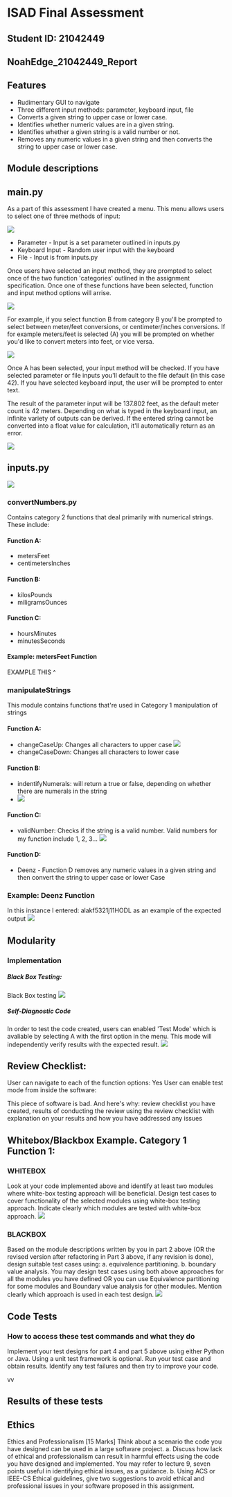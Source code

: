 # ISAD Final Assessment
## Student ID: 21042449
## NoahEdge_21042449_Report

## Features
- Rudimentary GUI to navigate
- Three different input methods: parameter, keyboard input, file
- Converts a given string to upper case or lower case. 
- Identifies whether numeric values are in a given string.
- Identifies whether a given string is a valid number or not.
- Removes any numeric values in a given string and then converts the string to upper case or lower case.

## Module descriptions

## main.py
As a part of this assessment I have created a menu. This menu allows users to select one of three methods of input:

![](Images/mainmenu2.PNG)

- Parameter - Input is a set parameter outlined in inputs.py
- Keyboard Input - Random user input with the keyboard
- File - Input is from inputs.py

Once users have selected an input method, they are prompted to select once of the two function 'categories' outlined in the assignment specification. Once one of these functions have been selected, function and input method options will arrise. 

![](Images/chooseacategory.PNG)

For example, if you select function B from category B you'll be prompted to select between meter/feet conversions, or centimeter/inches conversions. If for example meters/feet is selected (A) you will be prompted on whether you'd like to convert meters into feet, or vice versa.

![](Images/selectedcat2.PNG)

Once A has been selected, your input method will be checked. If you have selected parameter or file inputs you'll default to the file default (in this case 42). If you have selected keyboard input, the user will be prompted to enter text.

The result of the parameter input will be 137.802 feet, as the default meter count is 42 meters. Depending on what is typed in the keyboard input, an infinite variety of outputs can be derived. If the entered string cannot be converted into a float value for calculation, it'll automatically return as an error.

![](Images/invalidfloat.PNG)

## inputs.py
![](Images/inputslooklike.PNG)

### convertNumbers.py
Contains category 2 functions that deal primarily with numerical strings. These include:

#### Function A:
- metersFeet
- centimetersInches
#### Function B:
- kilosPounds
- miligramsOunces
#### Function C: 
- hoursMinutes
- minutesSeconds
#### Example: metersFeet Function
EXAMPLE THIS ^

### manipulateStrings
This module contains functions that're used in Category 1 manipulation of strings
#### Function A:
- changeCaseUp: Changes all characters to upper case
![](Images/upperexample.PNG)
- changeCaseDown: Changes all characters to lower case
#### Function B:
- indentifyNumerals: will return a true or false, depending on whether there are numerals in the string
- ![](Images/numerals.PNG)
#### Function C: 
- validNumber: Checks if the string is a valid number. Valid numbers for my function include 1, 2, 3...
![](Images/numerals.PNG)
#### Function D: 
- Deenz - Function D removes any numeric values in a given string and then convert the string to upper case or lower Case
### Example: Deenz Function
In this instance I entered: alakf5321j11HODL as an example of the expected output
![](Images/catdexample.PNG)

## Modularity

### Implementation

##### Black Box Testing:
Black Box testing
![](Images/cat1func1blackbox.PNG)
##### Self-Diagnostic Code
In order to test the code created, users can enabled 'Test Mode' which is avaliable by selecting A with the first option in the menu. This mode will independently verify results with the expected result.
![](Images/functionATestMode.PNG)

## Review Checklist:
User can navigate to each of the function options: Yes
User can enable test mode from inside the software:

This piece of software is bad. And here's why:
review checklist
you have created, results of conducting the review using the review checklist with explanation
on your results and how you have addressed any issues


## Whitebox/Blackbox Example. Category 1 Function 1:

### WHITEBOX

Look at your code implemented above and identify at least two modules where white-box
testing approach will be beneficial. Design test cases to cover functionality of the selected
modules using white-box testing approach. Indicate clearly which modules are tested with
white-box approach.
![](Images/cat1func1whitebox.PNG)

### BLACKBOX

Based on the module descriptions written by you in part 2 above (OR the revised version
after refactoring in Part 3 above, if any revision is done), design suitable test cases using:
a. equivalence partitioning.
b. boundary value analysis.
You may design test cases using both above approaches for all the modules you have
defined OR you can use Equivalence partitioning for some modules and Boundary value
analysis for other modules. Mention clearly which approach is used in each test design.
![](Images/cat1func1blackbox.PNG)

## Code Tests

### How to access these test commands and what they do

Implement your test designs for part 4 and part 5 above using either Python or Java. Using a
unit test framework is optional.
Run your test case and obtain results. Identify any test failures and then try to improve your
code. 

vv

## Results of these tests


## Ethics
Ethics and Professionalism [15 Marks]
Think about a scenario the code you have designed can be used in a large software
project.
a. Discuss how lack of ethical and professionalism can result in harmful effects using
the code you have designed and implemented. You may refer to lecture 9, seven
points useful in identifying ethical issues, as a guidance.
b. Using ACS or IEEE-CS Ethical guidelines, give two suggestions to avoid ethical and
professional issues in your software proposed in this assignment. 